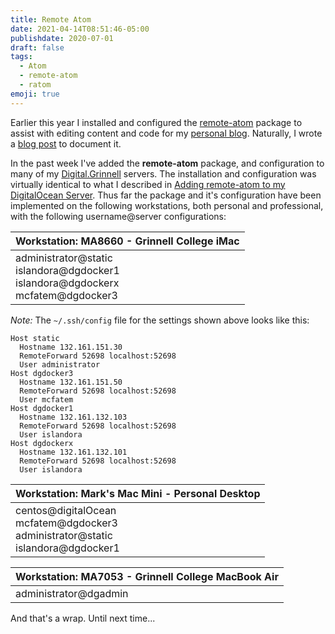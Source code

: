 ```yaml
---
title: Remote Atom
date: 2021-04-14T08:51:46-05:00
publishdate: 2020-07-01
draft: false
tags:
  - Atom
  - remote-atom
  - ratom
emoji: true
---
```


Earlier this year I installed and configured the [remote-atom](https://atom.io/packages/remote-atom) package to assist with editing content and code for my [personal blog](https://blog.summittdweller.com). Naturally, I wrote a [blog post](https://blog.summittdweller.com/posts/2020/03/adding-remote-atom-to-my-digitalocean-server/) to document it.

In the past week I've added the **remote-atom** package, and configuration to many of my [Digital.Grinnell](https://digital.grinnell.edu) servers. The installation and configuration was virtually identical to what I described in [Adding remote-atom to my DigitalOcean Server](https://blog.summittdweller.com/posts/2020/03/adding-remote-atom-to-my-digitalocean-server/).  Thus far the package and it's configuration have been implemented on the following workstations, both personal and professional, with the following username@server configurations:

| Workstation: MA8660 - Grinnell College iMac |
| --- |
| administrator@static <br/> islandora@dgdocker1 <br/> islandora@dgdockerx <br/> mcfatem@dgdocker3 |

_Note:_ The `~/.ssh/config` file for the settings shown above looks like this:

```
Host static
  Hostname 132.161.151.30
  RemoteForward 52698 localhost:52698
  User administrator
Host dgdocker3
  Hostname 132.161.151.50
  RemoteForward 52698 localhost:52698
  User mcfatem
Host dgdocker1
  Hostname 132.161.132.103
  RemoteForward 52698 localhost:52698
  User islandora
Host dgdockerx
  Hostname 132.161.132.101
  RemoteForward 52698 localhost:52698
  User islandora
```

| Workstation: Mark's Mac Mini - Personal Desktop |
| --- |
| centos@digitalOcean <br/> mcfatem@dgdocker3 <br/> administrator@static <br/> islandora@dgdocker1 |

| Workstation: MA7053 - Grinnell College MacBook Air |
| --- |
| administrator@dgadmin |


And that's a wrap.  Until next time...
